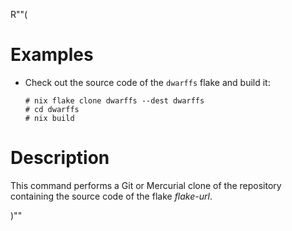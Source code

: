 R""(

# Examples

* Check out the source code of the `dwarffs` flake and build it:

  ```console
  # nix flake clone dwarffs --dest dwarffs
  # cd dwarffs
  # nix build
  ```

# Description

This command performs a Git or Mercurial clone of the repository
containing the source code of the flake *flake-url*.

)""
